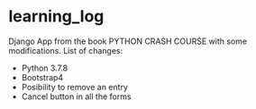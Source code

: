 # learning_log
Django App from the book PYTHON CRASH COURSE with some modifications.
List of changes:
- Python 3.7.8
- Bootstrap4
- Posibility to remove an entry
- Cancel button in all the forms
